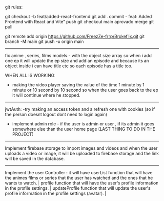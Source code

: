 git rules:

git checkout -b feat/added-react-frontend
git add .
commit - feat: Added Frontend with React and Vite"
push
git checkout main
aprovado merge
git pull

git remote add origin https://github.com/FreezZe-frrp/Brokeflix.git
git branch -M main
git push -u origin main

---

fix anime , series, films models - with the object size array so when i add one ep it will update the ep size and add an episode and because its an object inside i can have title etc so each episode has a title too.

WHEN ALL IS WORKING:

- making the video player saving the value of the time 1 minute by 1 minute or 10 second by 10 second
  so when the user goes back to the ep it will continue where he stopped.

---

jwtAuth:
-try making an access token and a refresh one with cookies (so if the person doesnt logout dont need to login again)

- implement admin role - if the user is admin or user , if its admin it goes somewhere else than the user home page (LAST THING TO DO IN THE PROJECT)

---

Implement firebase storage to import images and videos and when the user uploads a video or image, it will be uploaded to firebase storage and the link will be saved in the database.

---

Implement the user Controller :
it will have userList function that will have the animes films or series that the user has watched and the ones that he wants to watch.
| profile function that will have the user's profile information in the profile settings.
| updateProfile function that will update the user's profile information in the profile settings (avatar).
|
